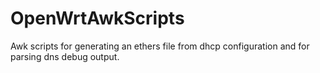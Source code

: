 # OpenWrtAwkScripts
Awk scripts for generating an ethers file from dhcp configuration and for parsing dns debug output.
